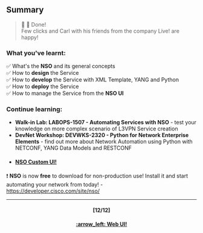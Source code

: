 ## Summary

> :clap: :tada: Done!  
> Few clicks and Carl with his friends from the company Live! are happy!

### What you've learnt:  
:white_check_mark:  What's the **NSO** and its general concepts  
:white_check_mark:  How to **design** the Service  
:white_check_mark:  How to **develop** the Service with XML Template, YANG and Python  
:white_check_mark:  How to **deploy** the Service  
:white_check_mark:  How to manage the Service from the **NSO UI** 

### Continue learning:
- **Walk-in Lab: LABOPS-1507 - Automating Services with NSO** - test your knowledge on more complex scenario of L3VPN Service creation
- **DevNet Workshop: DEVWKS-2320 - Python for Network Enterprise Elements** - find out more about Network Automation using Python with NETCONF, YANG Data Models and RESTCONF
- <h4><a href="/readme/7.md"> NSO Custom UI! </a> </h4>

:exclamation: **NSO** is now **free** to download for non-production use! Install it and start automating your network from today! - https://developer.cisco.com/site/nso/

---
<h4 align="center">[12/12]</h4>
<h4 align="center"> <a href="/readme/7b.md"> :arrow_left: Web UI! </a> </h4>
